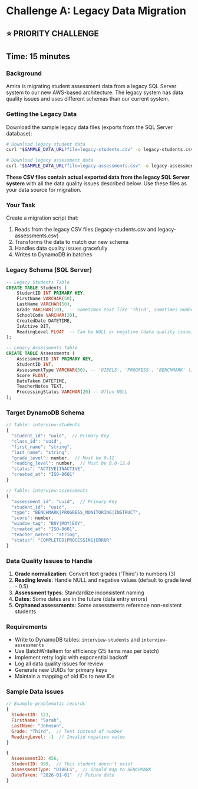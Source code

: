 # Challenge A: Legacy Data Migration
## ⭐ PRIORITY CHALLENGE
## Time: 15 minutes

### Background

Amira is migrating student assessment data from a legacy SQL Server system to our new AWS-based architecture. The legacy system has data quality issues and uses different schemas than our current system.

### Getting the Legacy Data

Download the sample legacy data files (exports from the SQL Server database):

```bash
# Download legacy student data
curl "$SAMPLE_DATA_URL?file=legacy-students.csv" -o legacy-students.csv

# Download legacy assessment data
curl "$SAMPLE_DATA_URL?file=legacy-assessments.csv" -o legacy-assessments.csv
```

**These CSV files contain actual exported data from the legacy SQL Server system** with all the data quality issues described below. Use these files as your data source for migration.

### Your Task

Create a migration script that:
1. Reads from the legacy CSV files (legacy-students.csv and legacy-assessments.csv)
2. Transforms the data to match our new schema
3. Handles data quality issues gracefully
4. Writes to DynamoDB in batches

### Legacy Schema (SQL Server)

```sql
-- Legacy Students Table
CREATE TABLE Students (
    StudentID INT PRIMARY KEY,
    FirstName VARCHAR(50),
    LastName VARCHAR(50),
    Grade VARCHAR(10),  -- Sometimes text like 'Third', sometimes numbers like '3'
    SchoolCode VARCHAR(20),
    CreatedDate DATETIME,
    IsActive BIT,
    ReadingLevel FLOAT  -- Can be NULL or negative (data quality issue)
);

-- Legacy Assessments Table  
CREATE TABLE Assessments (
    AssessmentID INT PRIMARY KEY,
    StudentID INT,
    AssessmentType VARCHAR(50), -- 'DIBELS', 'PROGRESS', 'BENCHMARK' (inconsistent)
    Score FLOAT,
    DateTaken DATETIME,
    TeacherNotes TEXT,
    ProcessingStatus VARCHAR(20) -- Often NULL
);
```

### Target DynamoDB Schema

```javascript
// Table: interview-students
{
  "student_id": "uuid",  // Primary Key
  "class_id": "uuid",
  "first_name": "string",
  "last_name": "string",
  "grade_level": number,  // Must be 0-12
  "reading_level": number,  // Must be 0.0-12.0
  "status": "ACTIVE|INACTIVE",
  "created_at": "ISO-8601"
}

// Table: interview-assessments
{
  "assessment_id": "uuid",  // Primary Key
  "student_id": "uuid",
  "type": "BENCHMARK|PROGRESS_MONITORING|INSTRUCT",
  "score": number,
  "window_tag": "BOY|MOY|EOY",
  "created_at": "ISO-8601",
  "teacher_notes": "string",
  "status": "COMPLETED|PROCESSING|ERROR"
}
```

### Data Quality Issues to Handle

1. **Grade normalization**: Convert text grades ('Third') to numbers (3)
2. **Reading levels**: Handle NULL and negative values (default to grade level - 0.5)
3. **Assessment types**: Standardize inconsistent naming
4. **Dates**: Some dates are in the future (data entry errors)
5. **Orphaned assessments**: Some assessments reference non-existent students

### Requirements

- Write to DynamoDB tables: `interview-students` and `interview-assessments`
- Use BatchWriteItem for efficiency (25 items max per batch)
- Implement retry logic with exponential backoff
- Log all data quality issues for review
- Generate new UUIDs for primary keys
- Maintain a mapping of old IDs to new IDs

### Sample Data Issues

```javascript
// Example problematic records
{
  StudentID: 123,
  FirstName: "Sarah",
  LastName: "Johnson",
  Grade: "Third",  // Text instead of number
  ReadingLevel: -1  // Invalid negative value
}

{
  AssessmentID: 456,
  StudentID: 999,  // This student doesn't exist
  AssessmentType: "DIBELS",  // Should map to BENCHMARK
  DateTaken: "2026-01-01"  // Future date
}
```

